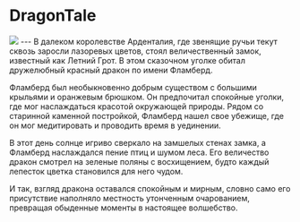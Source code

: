 # DragonTale
![](https://drive.google.com/file/d/1m1O1ib9wqcRO5_FQ31IsmaVBmYvzPnBE/view?usp=sharing)
*---*
В далеком королевстве Арденталия, где звенящие ручьи текут сквозь заросли лазоревых цветов, стоял величественный замок, известный как Летний Грот. В этом сказочном уголке обитал дружелюбный красный дракон по имени Фламберд.

Фламберд был необыкновенно добрым существом с большими крыльями и оранжевым брюшком. Он предпочитал спокойные уголки, где мог наслаждаться красотой окружающей природы. Рядом со старинной каменной постройкой, Фламберд нашел свое убежище, где он мог медитировать и проводить время в уединении.

В этот день солнце игриво сверкало на замшелых стенах замка, а Фламберд наслаждался пение птиц и шумом леса. Его величество дракон смотрел на зеленые поляны с восхищением, будто каждый лепесток цветка становился для него чудом.

И так, взгляд дракона оставался спокойным и мирным, словно само его присутствие наполняло местность утонченным очарованием, превращая обыденные моменты в настоящее волшебство.

